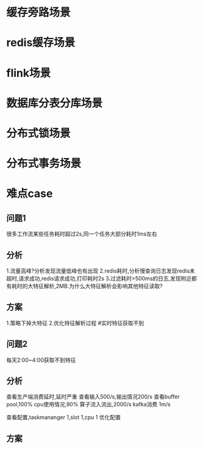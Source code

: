 # 缓存旁路场景

# redis缓存场景

# flink场景

# 数据库分表分库场景

# 分布式锁场景

# 分布式事务场景

# 难点case
## 问题1
很多工作流某些任务耗时超过2s,同一个任务大部分耗时1ms左右
## 分析
1.流量高峰?分析发现流量低峰也有出现
2.redis耗时,分析慢查询日志发现redis未超时,请求成功,redis请求成功,打印耗时2s
3.过滤耗时>500ms的日志,发现附近都有耗时的大特征解析,2MB.为什么大特征解析会影响其他特征读取?
## 方案
1.策略下掉大特征
2.优化特征解析过程
#实时特征获取不到

## 问题2
每天2:00~4:00获取不到特征
## 分析
查看生产端消费延时,延时严重
查看输入500/s,输出情况200/s
查看buffer pool,100%
cpu使用情况,90%
算子流入流出,2000/s
kafka消费 1m/s

查看配置,taskmananger 1,slot 1,cpu 1
优化配置

## 方案
